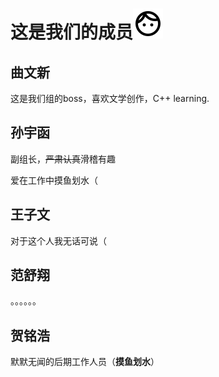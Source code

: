 # 这是我们的成员![](assets\img\face.svg)

## 曲文新

这是我们组的boss，喜欢文学创作，C++ learning.

## 孙宇函

副组长，~~严肃认真~~滑稽有趣

爱在工作中摸鱼划水（

## 王子文

对于这个人我无话可说（

## 范舒翔

。。。。。。

## 贺铭浩

默默无闻的后期工作人员（**摸鱼划水**）
